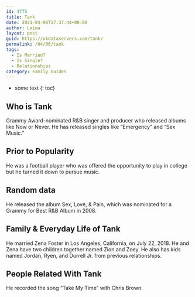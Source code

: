 ```yaml
---
id: 4775
title: Tank
date: 2021-04-06T17:37:44+00:00
author: Laima
layout: post
guid: https://ukdataservers.com/tank/
permalink: /04/06/tank
tags:
  - Is Married?
  - Is Single?
  - Relationships
category: Family Guides
---
```


* some text
{: toc}


## Who is Tank
                  
                  
                  
Grammy Award-nominated R&B singer and producer who released albums like Now or Never. He has released singles like &#8220;Emergency&#8221; and &#8220;Sex Music.&#8221;
                  
              
            
              
            
                
                
                
## Prior to Popularity
                  
                  
                  
He was a football player who was offered the opportunity to play in college but he turned it down to pursue music.
                  
              
            
              
            
                
                
                
## Random data
                  
                  
                  
He released the album Sex, Love, & Pain, which was nominated for a Grammy for Best R&B Album in 2008.
                  
              
            
              
            
                
                
                
## Family & Everyday Life of Tank
                  
                  
                  
He married Zena Foster in Los Angeles, California, on July 22, 2018. He and Zena have two children together named Zion and Zoey. He also has kids named Jordan, Ryen, and Durrell Jr. from previous relationships.
                  
              
            
              
            
                
                
                
## People Related With Tank
                  
                  
                  
He recorded the song &#8220;Take My Time&#8221; with Chris Brown.
                  
              
            
              
            
                
              
            
              
              
            
            
              
            
          
          
          